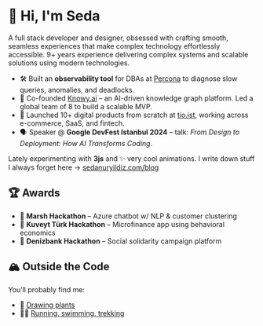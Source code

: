 
<!--
**sedyldz/sedyldz** is a ✨ _special_ ✨ repository because its `README.md` (this file) appears on your GitHub profile.

Here are some ideas to get you started:

- 🔭 I’m currently working on ...
- 🌱 I’m currently learning ...
- 👯 I’m looking to collaborate on ...
- 🤔 I’m looking for help with ...
- 💬 Ask me about ...
- 📫 How to reach me: ...
- 😄 Pronouns: ...
- ⚡ Fun fact: ...
-->

# 👋 Hi, I'm Seda

A full stack developer and designer, obsessed with crafting smooth, seamless experiences that make complex technology effortlessly accessible.
9+ years experience delivering complex systems and scalable solutions using modern technologies.

- 🛠 Built an **observability tool** for DBAs at [Percona](https://www.percona.com/) to diagnose slow queries, anomalies, and deadlocks.
- 🤖 Co-founded [Knowy.ai](https://knowy.ai) – an AI-driven knowledge graph platform. Led a global team of 8 to build a scalable MVP.
- 🧪 Launched 10+ digital products from scratch at [tio.ist](https://tio.ist/studio/), working across e-commerce, SaaS, and fintech.
- 🗣 Speaker @ **Google DevFest Istanbul 2024** – talk: *From Design to Deployment: How AI Transforms Coding*.

Lately experimenting with **3js** and ✨ very cool animations.
I write down stuff I always forget here → [sedanuryildiz.com/blog](https://sedanuryildiz.com/blog)


## 🏆 Awards

- 🥇 **Marsh Hackathon** – Azure chatbot w/ NLP & customer clustering  
- 🥇 **Kuveyt Türk Hackathon** – Microfinance app using behavioral economics  
- 🥇 **Denizbank Hackathon** – Social solidarity campaign platform  


## 🏔️ Outside the Code

You’ll probably find me:
- 🌿 [Drawing plants](https://instagram.com/roseherbier)
- 🏃‍♀️ [Running, swimming, trekking](https://www.strava.com/athletes/106911223)


